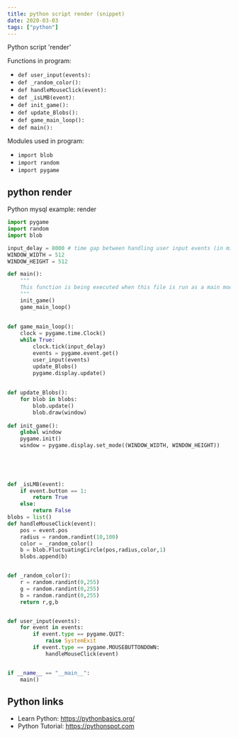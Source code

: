 ```yaml
---
title: python script render (snippet)
date: 2020-03-03
tags: ["python"]
---
```

Python script 'render'

Functions in program: 
* `def user_input(events):`
* `def _random_color():`
* `def handleMouseClick(event):`
* `def _isLMB(event):`
* `def init_game():`
* `def update_Blobs():`
* `def game_main_loop():`
* `def main():`

Modules used in program: 
* `import blob `
* `import random`
* `import pygame`

## python render

Python mysql example: render

```python
import pygame
import random
import blob 

input_delay = 8000 # time gap between handling user input events (in miliseconds).
WINDOW_WIDTH = 512
WINDOW_HEIGHT = 512

def main():
    """
    This function is being executed when this file is run as a main module
    """
    init_game()
    game_main_loop()
    
    
def game_main_loop():
    clock = pygame.time.Clock()
    while True:
        clock.tick(input_delay)
        events = pygame.event.get()
        user_input(events)
        update_Blobs()
        pygame.display.update()
        
        
def update_Blobs():
    for blob in blobs:
        blob.update()   
        blob.draw(window)     
        
def init_game():
    global window
    pygame.init()
    window = pygame.display.set_mode((WINDOW_WIDTH, WINDOW_HEIGHT))
    


    
    
def _isLMB(event):
    if event.button == 1:
        return True
    else:
        return False
blobs = list()
def handleMouseClick(event):
    pos = event.pos
    radius = random.randint(10,100)
    color = _random_color()
    b = blob.FluctuatingCircle(pos,radius,color,1)
    blobs.append(b)


def _random_color():
    r = random.randint(0,255)
    g = random.randint(0,255)
    b = random.randint(0,255)
    return r,g,b


def user_input(events):
    for event in events:
        if event.type == pygame.QUIT:
            raise SystemExit
        if event.type == pygame.MOUSEBUTTONDOWN:
            handleMouseClick(event)


if __name__ == "__main__":
    main()

```

## Python links

- Learn Python: https://pythonbasics.org/
- Python Tutorial: https://pythonspot.com
